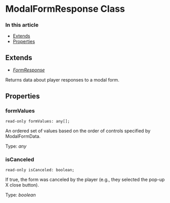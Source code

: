 ModalFormResponse Class
=======================

### In this article

- [Extends](#extends)
- [Properties](#properties)

Extends
-------

- [*FormResponse*](FormResponse.md)

Returns data about player responses to a modal form.

Properties
----------

### **formValues**

`read-only formValues: any[];`

An ordered set of values based on the order of controls specified by
ModalFormData.

Type: *any*

### **isCanceled**

`read-only isCanceled: boolean;`

If true, the form was canceled by the player (e.g., they selected the
pop-up X close button).

Type: *boolean*
